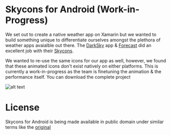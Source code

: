Skycons for Android (Work-in-Progress)
======================================

We set out to create a native weather app on Xamarin but we wanted to build something unique to differentiate ourselves amongst the plethora of weather apps avaialble out there. The [DarkSky](http://darkskyapp.com) app & [Forecast](http://forecast.io) did an excellent job with their [Skycons](http://darkskyapp.github.io/skycons/). 

We wanted to re-use the same icons for our app as well, however, we found that these animated icons don't exist natively on either platforms. This is currently a work-in-progress as the team is finetuning the animation & the performance itself. You can download the complete project 

![alt text](https://github.com/torryharris/Skycons/blob/master/Skycons/skycons.gif "Skycons")



License
=======

Skycons for Android is being made available in public domain under similar terms like the [original](http://darkskyapp.github.io)
